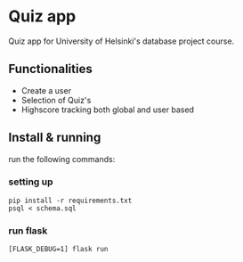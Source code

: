 # Quiz app
Quiz app for University of Helsinki's database project course.

## Functionalities
- Create a user
- Selection of Quiz's
- Highscore tracking both global and user based

## Install & running

run the following commands:

### setting up
	pip install -r requirements.txt
	psql < schema.sql

### run flask
	[FLASK_DEBUG=1] flask run
